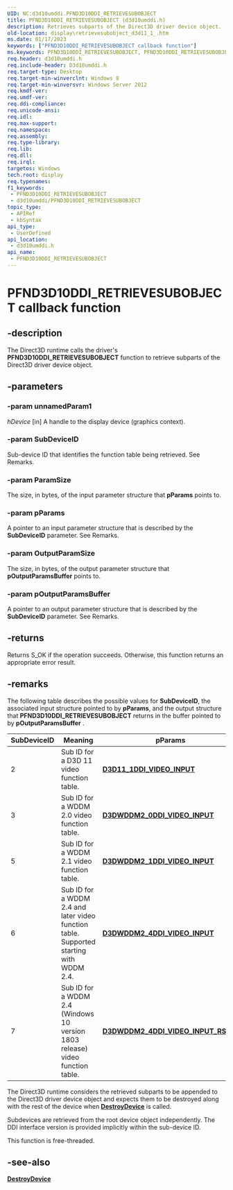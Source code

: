```yaml
---
UID: NC:d3d10umddi.PFND3D10DDI_RETRIEVESUBOBJECT
title: PFND3D10DDI_RETRIEVESUBOBJECT (d3d10umddi.h)
description: Retrieves subparts of the Direct3D driver device object.
old-location: display\retrievesubobject_d3d11_1_.htm
ms.date: 01/17/2023
keywords: ["PFND3D10DDI_RETRIEVESUBOBJECT callback function"]
ms.keywords: PFND3D10DDI_RETRIEVESUBOBJECT, PFND3D10DDI_RETRIEVESUBOBJECT callback, RetrieveSubObject(D3D11_1), RetrieveSubObject(D3D11_1) callback function [Display Devices], d3d10umddi/RetrieveSubObject(D3D11_1), display.retrievesubobject, display.retrievesubobject_d3d11_1_
req.header: d3d10umddi.h
req.include-header: D3d10umddi.h
req.target-type: Desktop
req.target-min-winverclnt: Windows 8
req.target-min-winversvr: Windows Server 2012
req.kmdf-ver: 
req.umdf-ver: 
req.ddi-compliance: 
req.unicode-ansi: 
req.idl: 
req.max-support: 
req.namespace: 
req.assembly: 
req.type-library: 
req.lib: 
req.dll: 
req.irql: 
targetos: Windows
tech.root: display
req.typenames: 
f1_keywords:
 - PFND3D10DDI_RETRIEVESUBOBJECT
 - d3d10umddi/PFND3D10DDI_RETRIEVESUBOBJECT
topic_type:
 - APIRef
 - kbSyntax
api_type:
 - UserDefined
api_location:
 - d3d10umddi.h
api_name:
 - PFND3D10DDI_RETRIEVESUBOBJECT
---
```


# PFND3D10DDI_RETRIEVESUBOBJECT callback function

## -description

The Direct3D runtime calls the driver's **PFND3D10DDI_RETRIEVESUBOBJECT** function to retrieve subparts of the Direct3D driver device object.

## -parameters

### -param unnamedParam1

*hDevice* [in] A handle to the display device (graphics context).

### -param SubDeviceID

Sub-device ID that identifies the function table being retrieved. See Remarks.

### -param ParamSize

The size, in bytes, of the input parameter structure that **pParams** points to.

### -param pParams

A pointer to an input parameter structure that is described by the **SubDeviceID** parameter. See Remarks.

### -param OutputParamSize

The size, in bytes, of the output parameter structure that **pOutputParamsBuffer** points to.

### -param pOutputParamsBuffer

A pointer to an output parameter structure that is described by the **SubDeviceID** parameter. See Remarks.

## -returns

Returns S_OK if the operation succeeds. Otherwise, this function returns an appropriate error result.

## -remarks

The following table describes the possible values for **SubDeviceID**, the associated input structure pointed to by **pParams**, and the output structure that **PFND3D10DDI_RETRIEVESUBOBJECT** returns in the buffer pointed to by **pOutputParamsBuffer** .

| SubDeviceID | Meaning | pParams | pOutputParamsBuffer |
| ----------- | ------- | ------- | ------------------- |
| 2     | Sub ID for a D3D 11 video function table. | [**D3D11_1DDI_VIDEO_INPUT**](ns-d3d10umddi-d3d11_1ddi_video_input.md) | [**D3D11_1DDI_VIDEODEVICEFUNCS**](ns-d3d10umddi-d3d11_1ddi_videodevicefuncs.md) |
| 3     | Sub ID for a WDDM 2.0 video function table. | [**D3DWDDM2_0DDI_VIDEO_INPUT**](ns-d3d10umddi-d3dwddm2_0ddi_video_input.md) | [**D3DWDDM2_0DDI_VIDEODEVICEFUNCS**](./ns-d3d10umddi-d3dwddm2_0ddi_videodevicefuncs.md) |
| 5     | Sub ID for a WDDM 2.1 video function table. | [**D3DWDDM2_1DDI_VIDEO_INPUT**](ns-d3d10umddi-d3dwddm2_1ddi_video_input.md) | [**D3DWDDM2_1DDI_VIDEODEVICEFUNCS**](./ns-d3d10umddi-d3dwddm2_1ddi_videodevicefuncs.md) .|
| 6     | Sub ID for a WDDM 2.4 and later video function table. Supported starting with WDDM 2.4. | [**D3DWDDM2_4DDI_VIDEO_INPUT**](ns-d3d10umddi-d3dwddm2_4ddi_video_input.md) | [**D3DWDDM2_4DDI_VIDEODEVICEFUNCS**](./ns-d3d10umddi-d3dwddm2_4ddi_videodevicefuncs.md). |
| 7     | Sub ID for a WDDM 2.4 (Windows 10 version 1803 release) video function table. | [**D3DWDDM2_4DDI_VIDEO_INPUT_RS4_0**](ns-d3d10umddi-d3dwddm2_4ddi_video_input_rs4_0.md) | [**D3DWDDM2_4DDI_VIDEODEVICEFUNCS_RS4_0**](ns-d3d10umddi-d3dwddm2_4ddi_videodevicefuncs_rs4_0.md) |

The Direct3D runtime considers the retrieved subparts to be appended to the Direct3D driver device object and expects them to be destroyed along with the rest of the device when [**DestroyDevice**](nc-d3d10umddi-pfnd3d10ddi_destroydevice.md) is called.

Subdevices are retrieved from the root device object independently. The DDI interface version is provided implicitly within the sub-device ID.

This function is free-threaded.

## -see-also

[**DestroyDevice**](nc-d3d10umddi-pfnd3d10ddi_destroydevice.md)
